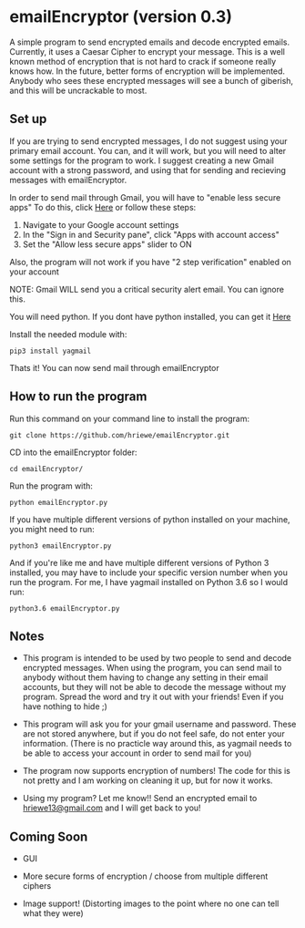 # emailEncryptor (version 0.3)
A simple program to send encrypted emails and decode encrypted emails.
Currently, it uses a Caesar Cipher to encrypt your message. This is a well known method of
encryption that is not hard to crack if someone really knows how. In the future, better forms
of encryption will be implemented.
Anybody who sees these encrypted messages will see a bunch of giberish, and this will be uncrackable
to most.

## Set up
If you are trying to send encrypted messages, I do not suggest using your primary email account.
You can, and it will work, but you will need to alter some settings for the program to work.
I suggest creating a new Gmail account with a strong password, and using that for sending and
recieving messages with emailEncryptor.

In order to send mail through Gmail, you will have to "enable less secure apps"
To do this, click [Here](https://www.google.com/settings/security/lesssecureapps) or follow these steps:
1. Navigate to your Google account settings
2. In the "Sign in and Security pane", click "Apps with account access"
3. Set the "Allow less secure apps" slider to ON

Also, the program will not work if you have "2 step verification" enabled on your account

NOTE: Gmail WILL send you a critical security alert email. You can ignore this.

You will need python.
If you dont have python installed, you can get it [Here](https://www.python.org/downloads/)

Install the needed module with:

`pip3 install yagmail`

Thats it! You can now send mail through emailEncryptor

## How to run the program

Run this command on your command line to install the program:

`git clone https://github.com/hriewe/emailEncryptor.git`

CD into the emailEncryptor folder:

`cd emailEncryptor/`

Run the program with:

`python emailEncryptor.py`

If you have multiple different versions of python installed on your machine, you might need to run:

`python3 emailEncryptor.py`

And if you're like me and have multiple different versions of Python 3 installed, you may have to include
your specific version number when you run the program. For me, I have yagmail installed on Python 3.6 so I would run:

`python3.6 emailEncryptor.py`

## Notes
* This program is intended to be used by two people to send and decode encrypted messages. When using the program, you can
send mail to anybody without them having to change any setting in their email accounts, but they will not be able to decode
the message without my program. Spread the word and try it out with your friends! Even if you have nothing to hide ;)

* This program will ask you for your gmail username and password. These are not stored anywhere, but if
you do not feel safe, do not enter your information. (There is no practicle way around this, as yagmail needs to be
able to access your account in order to send mail for you)

* The program now supports encryption of numbers! The code for this is not pretty and I am working on cleaning it up, but for now it works.

* Using my program? Let me know!! Send an encrypted email to hriewe13@gmail.com and I will get back to you! 

## Coming Soon
* GUI

* More secure forms of encryption / choose from multiple different ciphers

* Image support! (Distorting images to the point where no one can tell what they were)
